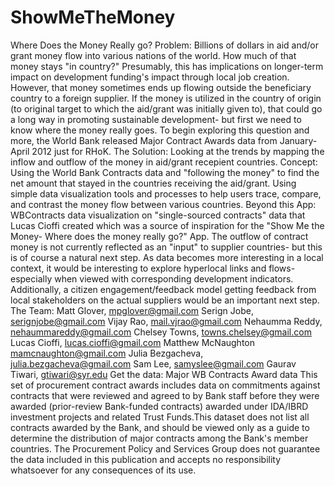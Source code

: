 ShowMeTheMoney
==============

Where Does the Money Really go?  Problem: Billions of dollars in aid and/or grant money flow into various nations of the world. How much of that money stays "in country?" Presumably, this has implications on longer-term impact on development funding's impact through local job creation. However, that money sometimes ends up flowing outside the beneficiary country to a foreign supplier. If the money is utilized in the country of origin (to original target to which the aid/grant was initially given to), that could go a long way in promoting sustainable development- but first we need to know where the money really goes.  To begin exploring this question and more, the World Bank released Major Contract Awards data from January-April 2012 just for RHoK.  The Solution: Looking at the trends by mapping the inflow and outflow of the money in aid/grant recepient countries.  Concept: Using the World Bank Contracts data and "following the money" to find the net amount that stayed in the countries receiving the aid/grant. Using simple data visualization tools and processes to help users trace, compare, and contrast the money flow between various countries.  Beyond this App: WBContracts data visualization on "single-sourced contracts" data that Lucas Cioffi created which was a source of inspiration for the "Show Me the Money- Where does the money really go?" App.  The outflow of contract money is not currently reflected as an "input" to supplier countries- but this is of course a natural next step.  As data becomes more interesting in a local context, it would be interesting to explore hyperlocal links and flows- especially when viewed with corresponding development indicators.  Additionally, a citizen engagement/feedback model getting feedback from local stakeholders on the actual suppliers would be an important next step.  The Team:  Matt Glover, mpglover@gmail.com Serign Jobe, serignjobe@gmail.com Vijay Rao, mail.vjrao@gmail.com Nehaumma Reddy, nehaummareddy@gmail.com Chelsey Towns, towns.chelsey@gmail.com Lucas Cioffi, lucas.cioffi@gmail.com Matthew McNaughton mamcnaughton@gmail.com Julia Bezgacheva, julia.bezgacheva@gmail.com Sam Lee, samyslee@gmail.com Gaurav Tiwari, gtiwari@syr.edu  Get the data:  Major WB Contracts Award data  This set of procurement contract awards includes data on commitments against contracts that were reviewed and agreed to by Bank staff before they were awarded (prior-review Bank-funded contracts) awarded under IDA/IBRD investment projects and related Trust Funds.This dataset does not list all contracts awarded by the Bank, and should be viewed only as a guide to determine the distribution of major contracts among the Bank's member countries. The Procurement Policy and Services Group does not guarantee the data included in this publication and accepts no responsibility whatsoever for any consequences of its use. 